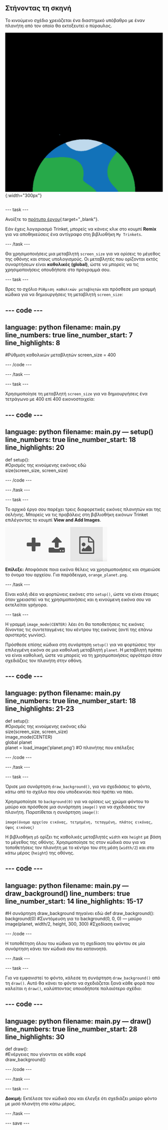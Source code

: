 ## Στήνοντας τη σκηνή

<div style="display: flex; flex-wrap: wrap">
<div style="flex-basis: 200px; flex-grow: 1; margin-right: 15px;">
Το κινούμενο σχέδιο χρειάζεται ένα διαστημικό υπόβαθρο με έναν πλανήτη από τον οποίο θα εκτοξευτεί ο πύραυλος.
</div>
<div>

![Ένας πλανήτης σε μαύρο φόντο.](images/step_2.png){:width="300px"}

</div>
</div>

--- task ---

Ανοίξτε το [πρότυπο έργου](https://trinket.io/python/c7454ed7a8){:target="_blank"}.

Εάν έχεις λογαριασμό Trinket, μπορείς να κάνεις κλικ στο κουμπί **Remix** για να αποθηκεύσεις ένα αντίγραφο στη βιβλιοθήκη `My Trinkets`.

--- /task ---

Θα χρησιμοποιήσεις μια μεταβλητή `screen_size` για να ορίσεις το μέγεθος της οθόνης και στους υπολογισμούς. Οι μεταβλητές που ορίζονται εκτός συναρτήσεων είναι **καθολικές (global)**, ώστε να μπορείς να τις χρησιμοποιήσεις οπουδήποτε στο πρόγραμμά σου.

--- task ---

Βρες το σχόλιο `Ρύθμιση καθολικών μεταβλητών` και πρόσθεσε μια γραμμή κώδικα για να δημιουργήσεις τη μεταβλητή `screen_size`:

--- code ---
---
language: python 
filename: main.py 
line_numbers: true 
line_number_start: 7
line_highlights: 8
---

#Ρύθμιση καθολικών μεταβλητών
screen_size = 400

--- /code ---

--- /task ---

--- task ---

Χρησιμοποίησε τη μεταβλητή `screen_size` για να δημιουργήσεις ένα τετράγωνο με 400 επί 400 εικονοστοιχεία:

--- code ---
---
language: python 
filename: main.py — setup() 
line_numbers: true 
line_number_start: 18
line_highlights: 20
---

def setup():   
    #Ορισμός της κινούμενης εικόνας εδώ   
    size(screen_size, screen_size)


--- /code ---

--- /task ---

--- task ---

Το αρχικό έργο σου παρέχει τρεις διαφορετικές εικόνες πλανητών και της σελήνης. Μπορείς να τις προβάλεις στη βιβλιοθήκη εικόνων Trinket επιλέγοντας το κουμπί **View and Add Images**.

![Ένα σύμβολο συν, ένα σύμβολο μεταφόρτωσης και ένα σύμβολο εικόνας. Το σύμβολο της εικόνας έχει επισημανθεί.](images/trinket_image.png)

**Επίλεξε:** Αποφάσισε ποια εικόνα θέλεις να χρησιμοποιήσεις και σημειώσε το όνομα του αρχείου. Για παράδειγμα, `orange_planet.png`.

--- /task ---

Είναι καλή ιδέα να φορτώνεις εικόνες στο `setup()`, ώστε να είναι έτοιμες όταν χρειαστεί να τις χρησιμοποιήσεις και η κινούμενη εικόνα σου να εκτελείται γρήγορα.

--- task ---

Η γραμμή `image_mode(CENTER)` λέει ότι θα τοποθετήσεις τις εικόνες δίνοντας τις συντεταγμένες του κέντρου της εικόνας (αντί της επάνω αριστερής γωνίας).

Πρόσθεσε επίσης κώδικα στη συνάρτηση `setup()` για να φορτώσεις την επιλεγμένη εικόνα σε μια καθολική μεταβλητή `planet`. Η μεταβλητή πρέπει να είναι καθολική, ώστε να μπορείς να τη χρησιμοποιήσεις αργότερα όταν σχεδιάζεις τον πλανήτη στην οθόνη.

--- code ---
---
language: python 
filename: main.py 
line_numbers: true 
line_number_start: 18
line_highlights: 21-23
---

def setup():   
    #Ορισμός της κινούμενης εικόνας εδώ   
    size(screen_size, screen_size)   
    image_mode(CENTER)   
    global planet   
    planet = load_image('planet.png') #Ο πλανήτης που επέλεξες


--- /code ---

--- /task ---

--- task ---

Όρισε μια συνάρτηση `draw_background()`, για να σχεδιάσεις το φόντο, κάτω από το σχόλιο που σου υποδεικνύει πού πρέπει να πάει.

Χρησιμοποίησε το `background(0)` για να ορίσεις ως χρώμα φόντου το μαύρο και πρόσθεσε μια συνάρτηση `image()` για να σχεδιάσεις τον πλανήτη. Παρατίθεται η συνάρτηση `image()`:

`image(όνομα αρχείου εικόνας, τετμημένη, τεταγμένη, πλάτος εικόνας, ύψος εικόνας)`

Η βιβλιοθήκη `p5` ορίζει τις καθολικές μεταβλητές `width` και `height` με βάση το μέγεθος της οθόνης. Χρησιμοποίησε τις στον κώδικά σου για να τοποθετήσεις τον πλανήτη με το κέντρο του στη μέση (`width/2`) και στο κάτω μέρος (`height`) της οθόνης.

--- code ---
---
language: python 
filename: main.py — draw_background() 
line_numbers: true 
line_number_start: 14
line_highlights: 15-17
---

#Η συνάρτηση draw_background πηγαίνει εδώ
def draw_background():   
    background(0) #Συντόμευση για το background(0, 0, 0) — μαύρο    
    image(planet, width/2, height, 300, 300) #Σχεδίαση εικόνας


--- /code ---

Η τοποθέτηση όλου του κώδικα για τη σχεδίαση του φόντου σε μία συνάρτηση κάνει τον κώδικά σου πιο κατανοητό.

--- /task --- 

--- task ---

Για να εμφανιστεί το φόντο, κάλεσε τη συνάρτηση `draw_background()` από τη `draw()`. Αυτό θα κάνει το φόντο να σχεδιάζεται ξανά κάθε φορά που καλείται η `draw()`, καλύπτοντας οποιοδήποτε παλαιότερο σχέδιο:

--- code ---
---
language: python 
filename: main.py — draw() 
line_numbers: true 
line_number_start: 28
line_highlights: 30
---

def draw():   
    #Ενέργειες που γίνονται σε κάθε καρέ    
    draw_background()

--- /code ---

--- /task ---

--- task ---

**Δοκιμή:** Εκτέλεσε τον κώδικά σου και έλεγξε ότι σχεδιάζει μαύρο φόντο με μισό πλανήτη στο κάτω μέρος.

--- /task ---

--- save ---
